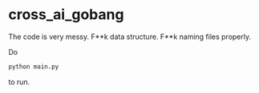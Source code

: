 # cross_ai_gobang
The code is very messy. F\*\*k data structure. F\*\*k naming files properly.

Do
```bash
python main.py
```
to run.
